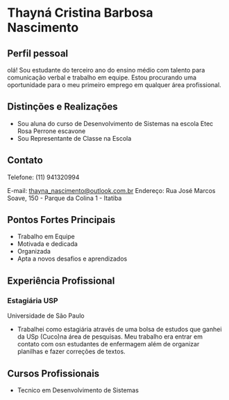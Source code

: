 # Thayná Cristina Barbosa Nascimento

## Perfil pessoal 
olá! Sou estudante do terceiro ano do ensino médio com talento para comunicação verbal e trabalho em equipe. Estou procurando uma oportunidade para o meu primeiro emprego em qualquer área profissional.

## Distinções e Realizações  



+ Sou aluna do curso de Desenvolvimento de Sistemas  na escola Etec Rosa Perrone escavone           
+ Sou Representante de Classe na Escola          


## Contato
Telefone: (11) 941320994

E-mail: thayna_nascimento@outlook.com.br
Endereço: Rua José Marcos Soave, 150 - Parque da Colina 1 - Itatiba    


## Pontos Fortes Principais
- Trabalho em Equipe
- Motivada e dedicada
- Organizada
- Apta a novos desafios e aprendizados        

## Experiência Profissional 
### Estagiária USP
Universidade de São Paulo 

- Trabalhei como estagiária através de uma bolsa de estudos que ganhei da USp (Cuco)na área de pesquisas. Meu trabalho era entrar em contato com osn estudantes de enfermagem além de organizar planilhas e fazer correções de textos.

## Cursos Profissionais
- Tecnico em Desenvolvimento de Sistemas                




 